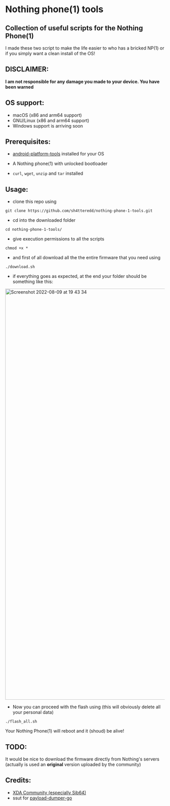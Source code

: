 # Nothing phone(1) tools

## Collection of useful scripts for the Nothing Phone(1)

I made these two script to make the life easier to who has a bricked NP(1) or if you simply want a clean install of the OS!

## DISCLAIMER:

**I am not responsible for any damage you made to your device. You have been warned**

## OS support:

- macOS (x86 and arm64 support)
- GNU/Linux (x86 and arm64 support)
- Windows support is arriving soon

## Prerequisites:

- [android-platform-tools](https://developer.android.com/studio/releases/platform-tools) installed for your OS

- A Nothing phone(1) with unlocked bootloader

- `curl`, `wget`, `unzip` and `tar` installed

## Usage:

- clone this repo using

```
git clone https://github.com/sh4tteredd/nothing-phone-1-tools.git
```

- cd into the downloaded folder

```
cd nothing-phone-1-tools/
```

- give execution permissions to all the scripts

```
chmod +x *
```

- and first of all download all the the entire firmware that you need using

```
./download.sh
```

- if everything goes as expected, at the end your folder should be something like this:

<img width="1299" alt="Screenshot 2022-08-09 at 19 43 34" src="https://user-images.githubusercontent.com/55893559/183725466-d1e50e9b-f751-4027-82eb-ab72316f5260.png">

- Now you can proceed with the flash using (this will obviously delete all your personal data)

```
./flash_all.sh
```

Your Nothing Phone(1) will reboot and it (shoud) be alive!

## TODO:

It would be nice to download the firmware directly from Nothing's servers (actually is used an **original** version uploaded by the community)

## Credits:

- [XDA Community (especially Sib64)](https://forum.xda-developers.com/t/phone-1-rom-ota-nothing-os-repo-of-nothing-os-update-04-08-2022.4464039/)
- ssut for [payload-dumper-go](https://github.com/ssut/payload-dumper-go)
